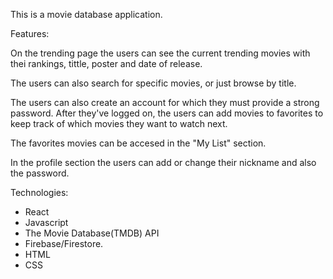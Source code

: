 This is a movie database application.

Features:

On the trending page the users can see the current trending movies with thei
rankings, tittle, poster and date of release.

The users can also search for specific movies, or just browse by title.

The users can also create an account for which they must provide a strong
password. After they've logged on, the users can add movies to favorites to keep
track of which movies they want to watch next.

The favorites movies can be accesed in the "My List" section.

In the profile section the users can add or change their nickname and also the
password.

Technologies:

- React
- Javascript
- The Movie Database(TMDB) API
- Firebase/Firestore.
- HTML
- CSS
